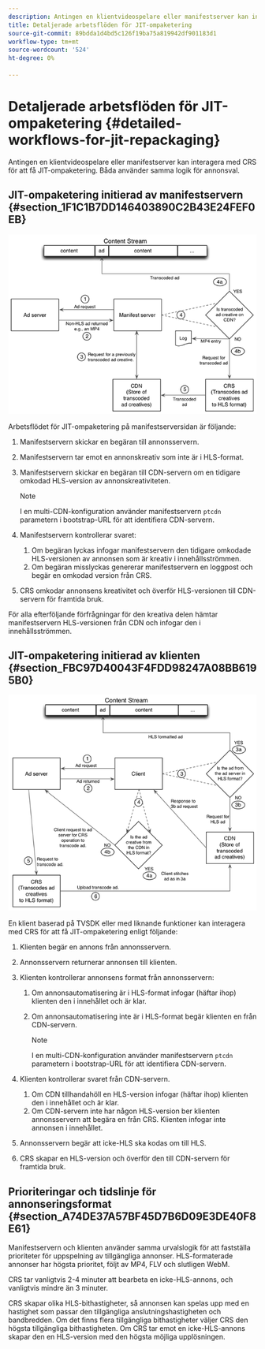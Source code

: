 ```yaml
---
description: Antingen en klientvideospelare eller manifestserver kan interagera med CRS för att få JIT-ompaketering. Båda använder samma logik för annonsval.
title: Detaljerade arbetsflöden för JIT-ompaketering
source-git-commit: 89bdda1d4bd5c126f19ba75a819942df901183d1
workflow-type: tm+mt
source-wordcount: '524'
ht-degree: 0%

---
```



# Detaljerade arbetsflöden för JIT-ompaketering {#detailed-workflows-for-jit-repackaging}

Antingen en klientvideospelare eller manifestserver kan interagera med CRS för att få JIT-ompaketering. Båda använder samma logik för annonsval.

## JIT-ompaketering initierad av manifestservern {#section_1F1C1B7DD146403890C2B43E24FEF0EB}

![](assets/ssai_JIT-workflow_web.png)

Arbetsflödet för JIT-ompaketering på manifestserversidan är följande:

1. Manifestservern skickar en begäran till annonsservern.
1. Manifestservern tar emot en annonskreativ som inte är i HLS-format.
1. Manifestservern skickar en begäran till CDN-servern om en tidigare omkodad HLS-version av annonskreativiteten.

   >[!NOTE]
   >
   >I en multi-CDN-konfiguration använder manifestservern `ptcdn` parametern i bootstrap-URL för att identifiera CDN-servern.

1. Manifestservern kontrollerar svaret:

   1. Om begäran lyckas infogar manifestservern den tidigare omkodade HLS-versionen av annonsen som är kreativ i innehållsströmmen.
   1. Om begäran misslyckas genererar manifestservern en loggpost och begär en omkodad version från CRS.

1. CRS omkodar annonsens kreativitet och överför HLS-versionen till CDN-servern för framtida bruk.

För alla efterföljande förfrågningar för den kreativa delen hämtar manifestservern HLS-versionen från CDN och infogar den i innehållsströmmen.

## JIT-ompaketering initierad av klienten {#section_FBC97D40043F4FDD98247A08BB6195B0}

<!--<a id="fig_hkn_ndt_3z"></a>-->

![](assets/ssai_JIT-workflow_client_web.png)

En klient baserad på TVSDK eller med liknande funktioner kan interagera med CRS för att få JIT-ompaketering enligt följande:

1. Klienten begär en annons från annonsservern.
1. Annonsservern returnerar annonsen till klienten.
1. Klienten kontrollerar annonsens format från annonsservern:

   1. Om annonsautomatisering är i HLS-format infogar (häftar ihop) klienten den i innehållet och är klar.
   1. Om annonsautomatisering inte är i HLS-format begär klienten en från CDN-servern.

      >[!NOTE]
      >
      >I en multi-CDN-konfiguration använder manifestservern `ptcdn` parametern i bootstrap-URL för att identifiera CDN-servern.

1. Klienten kontrollerar svaret från CDN-servern.

   1. Om CDN tillhandahöll en HLS-version infogar (häftar ihop) klienten den i innehållet och är klar.
   1. Om CDN-servern inte har någon HLS-version ber klienten annonsservern att begära en från CRS. Klienten infogar inte annonsen i innehållet.

1. Annonsservern begär att icke-HLS ska kodas om till HLS.
1. CRS skapar en HLS-version och överför den till CDN-servern för framtida bruk.

## Prioriteringar och tidslinje för annonseringsformat {#section_A74DE37A57BF45D7B6D09E3DE40F8E61}

Manifestservern och klienten använder samma urvalslogik för att fastställa prioriteter för uppspelning av tillgängliga annonser. HLS-formaterade annonser har högsta prioritet, följt av MP4, FLV och slutligen WebM.

CRS tar vanligtvis 2-4 minuter att bearbeta en icke-HLS-annons, och vanligtvis mindre än 3 minuter.

CRS skapar olika HLS-bithastigheter, så annonsen kan spelas upp med en hastighet som passar den tillgängliga anslutningshastigheten och bandbredden. Om det finns flera tillgängliga bithastigheter väljer CRS den högsta tillgängliga bithastigheten. Om CRS tar emot en icke-HLS-annons skapar den en HLS-version med den högsta möjliga upplösningen.